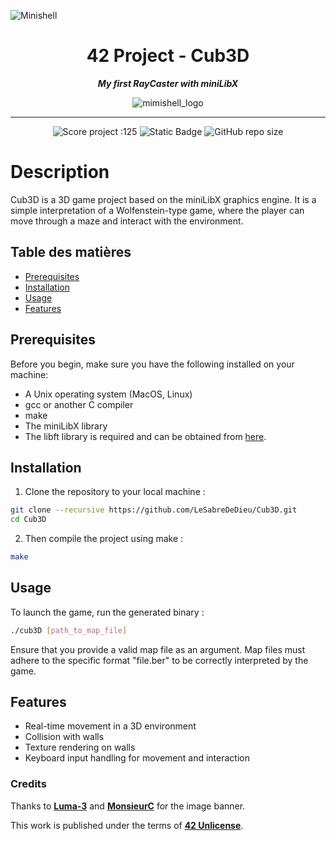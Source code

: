 ![Minishell](https://github.com/user-attachments/assets/bc9d3626-f764-40b8-ac2c-9750540e6f1b)
<h1 align="center">
	42 Project - Cub3D
</h1>

<p align="center">
	<b><i> My first RayCaster with miniLibX </i></b>
</p>

<p align="center">
	<img src="https://raw.githubusercontent.com/ayogun/42-project-badges/refs/heads/main/badges/cub3dm.png" alt="mimishell_logo" />
</p>

---
<p align="center">
	<img src="https://img.shields.io/badge/Score-120-darkgreen?style=none&logo=42" alt="Score project :125"/>
	<img alt="Static Badge" src="https://img.shields.io/badge/Outstanding-0-blue?style=none&logo=42">
	<img alt="GitHub repo size" src="https://img.shields.io/github/repo-size/LeSabreDeDieu/Cub3D?style=none&logo=github">
</p>

# Description
Cub3D is a 3D game project based on the miniLibX graphics engine. It is a simple interpretation of a Wolfenstein-type game, where the player can move through a maze and interact with the environment.

## Table des matières
- [Prerequisites](#Prerequisites)
- [Installation](#Installation)
- [Usage](#Usage)
- [Features](#Features)

## Prerequisites

Before you begin, make sure you have the following installed on your machine:

- A Unix operating system (MacOS, Linux)
- gcc or another C compiler
- make
- The miniLibX library
- The libft library is required and can be obtained from [here](https://github.com/LeSabreDeDieu/libft).

## Installation

1. Clone the repository to your local machine :

```sh
git clone --recursive https://github.com/LeSabreDeDieu/Cub3D.git
cd Cub3D
```
2. Then compile the project using make :

```sh
make
```

## Usage

To launch the game, run the generated binary :

```sh
./cub3D [path_to_map_file]
```

Ensure that you provide a valid map file as an argument. Map files must adhere to the specific format "file.ber" to be correctly interpreted by the game.

## Features

- Real-time movement in a 3D environment
- Collision with walls
- Texture rendering on walls
- Keyboard input handling for movement and interaction

### Credits

Thanks to [**Luma-3**](https://github.com/luma-3) and [**MonsieurC**](https://github.com/monsieurCanard) for the image banner.

This work is published under the terms of **[42 Unlicense](https://github.com/gcamerli/42unlicense)**.
